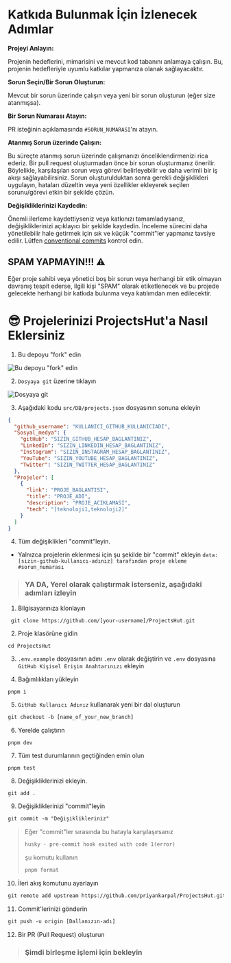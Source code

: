 # Katkıda Bulunmak İçin İzlenecek Adımlar

**Projeyi Anlayın:**

Projenin hedeflerini, mimarisini ve mevcut kod tabanını anlamaya çalışın. Bu, projenin hedefleriyle uyumlu katkılar yapmanıza olanak sağlayacaktır.

**Sorun Seçin/Bir Sorun Oluşturun:**

Mevcut bir sorun üzerinde çalışın veya yeni bir sorun oluşturun (eğer size atanmışsa).

**Bir Sorun Numarası Atayın:**

PR isteğinin açıklamasında `#SORUN_NUMARASI`'nı atayın.

**Atanmış Sorun üzerinde Çalışın:**

Bu süreçte atanmış sorun üzerinde çalışmanızı önceliklendirmenizi rica ederiz. Bir pull request oluşturmadan önce bir sorun oluşturmanız önerilir. Böylelikle, karşılaşılan sorun veya görevi belirleyebilir ve daha verimli bir iş akışı sağlayabilirsiniz. Sorun oluşturulduktan sonra gerekli değişiklikleri uygulayın, hataları düzeltin veya yeni özellikler ekleyerek seçilen sorunu/görevi etkin bir şekilde çözün.

**Değişikliklerinizi Kaydedin:**

Önemli ilerleme kaydettiyseniz veya katkınızı tamamladıysanız, değişikliklerinizi açıklayıcı bir şekilde kaydedin. İnceleme sürecini daha yönetilebilir hale getirmek için sık ve küçük "commit"ler yapmanız tavsiye edilir. Lütfen [conventional commits](https://www.conventionalcommits.org/en/v1.0.0/) kontrol edin.

## SPAM YAPMAYIN!!! ⚠

Eğer proje sahibi veya yönetici boş bir sorun veya herhangi bir etik olmayan davranış tespit ederse, ilgili kişi "SPAM" olarak etiketlenecek ve bu projede gelecekte herhangi bir katkıda bulunma veya katılımdan men edilecektir.

# 😎 Projelerinizi ProjectsHut'a Nasıl Eklersiniz

1. Bu depoyu "fork" edin

![Bu depoyu "fork" edin](https://user-images.githubusercontent.com/88102392/226444075-7d7d28b5-8d88-459a-bb82-38a3f64aaf28.png)

2. `Dosyaya git` üzerine tıklayın

![Dosyaya git](https://user-images.githubusercontent.com/88102392/226444608-12a2abb9-436c-4843-8893-49029cb4c033.png)

3. Aşağıdaki kodu `src/DB/projects.json` dosyasının sonuna ekleyin

```json
{
  "github_username": "KULLANICI_GITHUB_KULLANICIADI",
  "Sosyal_medya": {
    "gitHub": "SIZIN_GITHUB_HESAP_BAGLANTINIZ",
    "LinkedIn": "SIZIN_LINKEDIN_HESAP_BAGLANTINIZ",
    "Instagram": "SIZIN_INSTAGRAM_HESAP_BAGLANTINIZ",
    "YouTube": "SIZIN_YOUTUBE_HESAP_BAGLANTINIZ",
    "Twitter": "SIZIN_TWITTER_HESAP_BAGLANTINIZ"
  },
  "Projeler": [
    {
      "link": "PROJE_BAGLANTISI",
      "title": "PROJE_ADI",
      "description": "PROJE_ACIKLAMASI",
      "tech": "[teknoloji1,teknoloji2]"
    }
  ]
}
```

4. Tüm değişiklikleri "commit"leyin.

- Yalnızca projelerin eklenmesi için şu şekilde bir "commit" ekleyin `data: [sizin-github-kullanıcı-adınız] tarafından proje ekleme #sorun_numarası`

> ### YA DA, Yerel olarak çalıştırmak isterseniz, aşağıdaki adımları izleyin

1. Bilgisayarınıza klonlayın

```
 git clone https://github.com/[your-username]/ProjectsHut.git
```

2. Proje klasörüne gidin

```
cd ProjectsHut
```

3. `.env.example` dosyasının adını `.env` olarak değiştirin ve `.env` dosyasına `GitHub Kişisel Erişim Anahtarınızı` ekleyin

4. Bağımlılıkları yükleyin

```
pnpm i
```

5. `GitHub Kullanıcı Adınız` kullanarak yeni bir dal oluşturun

```diff
git checkout -b [name_of_your_new_branch]
```

6. Yerelde çalıştırın

```
pnpm dev
```

7. Tüm test durumlarının geçtiğinden emin olun

```
pnpm test
```

8. Değişikliklerinizi ekleyin.

```diff
git add .
```

9. Değişikliklerinizi "commit"leyin

```diff
git commit -m "Değişiklikleriniz"
```

> Eğer "commit"ler sırasında bu hatayla karşılaşırsanız
>
> ```diff
> husky - pre-commit hook exited with code 1(error)
> ```
>
> şu komutu kullanın
>
> ```diff
> pnpm format
> ```

10. İleri akış komutunu ayarlayın

```diff
git remote add upstream https://github.com/priyankarpal/ProjectsHut.git
```

11. Commit'lerinizi gönderin

```diff
git push -u origin [Dallanızın-adı]
```

12. Bir PR (Pull Request) oluşturun

> ### Şimdi birleşme işlemi için bekleyin
